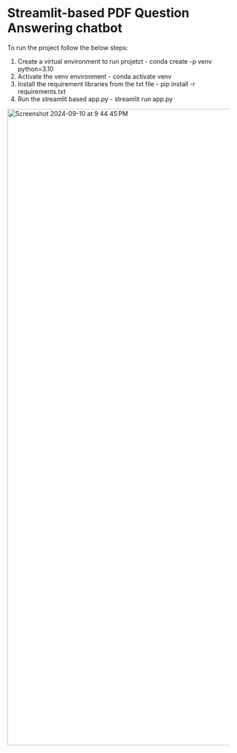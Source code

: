 # Streamlit-based PDF Question Answering chatbot
To run the project follow the below steps:
1. Create a virtual environment to run projetct -
   conda create -p venv python=3.10
2. Activate the venv environment -
   conda activate venv
3. Install the requirement libraries from the txt file -
   pip install -r requirements.txt
4. Run the streamlit based app.py -
   streamlit run app.py


<img width="1439" alt="Screenshot 2024-09-10 at 9 44 45 PM" src="https://github.com/user-attachments/assets/b4537baa-858b-409a-ae52-d9cc74f5fa94">
